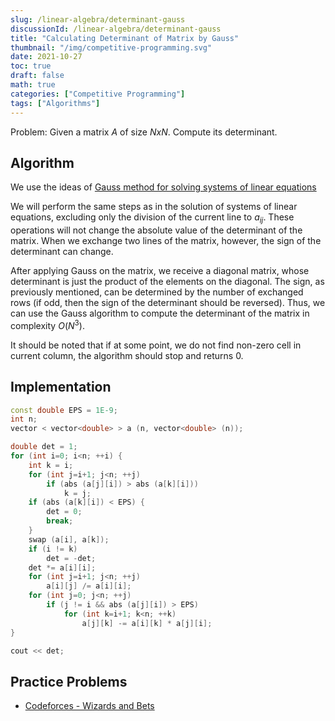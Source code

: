 ```yaml
---
slug: /linear-algebra/determinant-gauss
discussionId: /linear-algebra/determinant-gauss
title: "Calculating Determinant of Matrix by Gauss"
thumbnail: "/img/competitive-programming.svg"
date: 2021-10-27
toc: true
draft: false
math: true
categories: ["Competitive Programming"]
tags: ["Algorithms"]
---
```


Problem: Given a matrix $A$ of size $N x N$. Compute its determinant.

## Algorithm

We use the ideas of [Gauss method for solving systems of linear equations](./linear_algebra/linear-system-gauss)

We will perform the same steps as in the solution of systems of linear equations, excluding only the division of the current line to $a_{ij}$. These operations will not change the absolute value of the determinant of the matrix. When we exchange two lines of the matrix, however, the sign of the determinant can change.

After applying Gauss on the matrix, we receive a diagonal matrix, whose determinant is just the product of the elements on the diagonal. The sign, as previously mentioned, can be determined by the number of exchanged rows (if odd, then the sign of the determinant should be reversed). Thus, we can use the Gauss algorithm to compute the determinant of the matrix in complexity $O(N^3)$.

It should be noted that if at some point, we do not find non-zero cell in current column, the algorithm should stop and returns 0.

## Implementation

```cpp
const double EPS = 1E-9;
int n;
vector < vector<double> > a (n, vector<double> (n));

double det = 1;
for (int i=0; i<n; ++i) {
	int k = i;
	for (int j=i+1; j<n; ++j)
		if (abs (a[j][i]) > abs (a[k][i]))
			k = j;
	if (abs (a[k][i]) < EPS) {
		det = 0;
		break;
	}
	swap (a[i], a[k]);
	if (i != k)
		det = -det;
	det *= a[i][i];
	for (int j=i+1; j<n; ++j)
		a[i][j] /= a[i][i];
	for (int j=0; j<n; ++j)
		if (j != i && abs (a[j][i]) > EPS)
			for (int k=i+1; k<n; ++k)
				a[j][k] -= a[i][k] * a[j][i];
}

cout << det;
```

## Practice Problems
* [Codeforces - Wizards and Bets](http://codeforces.com/contest/167/problem/E)
